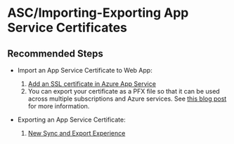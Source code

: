 <properties
	pageTitle="ASC/Importing-Exporting App Service Certificates"
	description="ASC/Importing-Exporting App Service Certificates"
	service="microsoft.asc"
	resource="asc"
	authors="cts-shrahman"
   	ms.author="shrahman,curibe"
	displayOrder="2"
	selfHelpType="generic"
	supportTopicIds="32604395"
	resourceTags=""
	productPesIds="16512"
	cloudEnvironments="public, Fairfax"
	articleId="4ad65834-59f8-4cc1-b1e3-4bdc840d6245"
/>

# ASC/Importing-Exporting App Service Certificates

## **Recommended Steps**

* Import an App Service Certificate to Web App:

	1. [Add an SSL certificate in Azure App Service](https://docs.microsoft.com/azure/app-service/web-sites-purchase-ssl-web-site#step-5---assign-certificate-to-app-service-app)
	2. You can export your certificate as a PFX file so that it can be used across multiple subscriptions and Azure services. See [this blog post](https://azure.github.io/AppService/2017/07/24/FAQ-SSL-certificates-for-Web-Apps-and-App-Service-Certificates.html) for more information.

* Exporting an App Service Certificate:

	1. [New Sync and Export Experience](https://azure.github.io/AppService/appservicecertificate/2019/03/19/DevTalk-App-Service-Certificate-sync-improvements-and-design.html)

